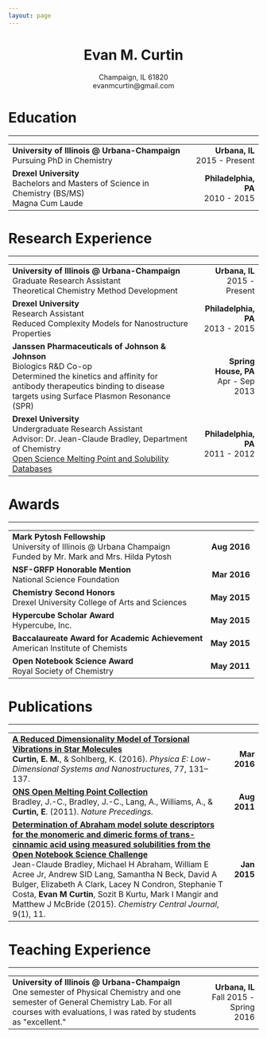 ```yaml
---
layout: page
---
```


<h1 align="center"> Evan M. Curtin </h1>

<p align="center">
  Champaign, IL 61820 <br>
  evanmcurtin@gmail.com <br>
</p>


# Education

---

|||
| :-------------------------------------------------------------------------------------- | ------------------------------------: |
| **University of Illinois @ Urbana-Champaign** <br> Pursuing PhD in Chemistry            |    **Urbana, IL** <br> 2015 - Present |
| **Drexel University** <br> Bachelors and Masters of Science in Chemistry (BS/MS) <br> Magna Cum Laude                                                                                     | **Philadelphia, PA** <br> 2010 - 2015 |

# Research Experience

---

|||
| :----------------------------------------------------------------------------- | ------------------------------------: |
| **University of Illinois @ Urbana-Champaign** <br> Graduate Research Assistant <br> Theoretical Chemistry Method Development                                                                      | **Urbana, IL** <br> 2015 - Present    |
| **Drexel University** <br> Research Assistant <br> Reduced Complexity Models for Nanostructure Properties                                                                       | **Philadelphia, PA** <br> 2013 - 2015 |
| **Janssen Pharmaceuticals of Johnson & Johnson** <br> Biologics R&D Co-op <br> Determined the kinetics and affinity for antibody therapeutics binding to disease targets using Surface Plasmon Resonance (SPR)    | **Spring House, PA** <br> Apr - Sep 2013 |
| **Drexel University** <br> Undergraduate Research Assistant <br> Advisor: Dr. Jean-Claude Bradley, Department of Chemistry <br> [Open Science Melting Point and Solubility Databases](http://usefulchem.wikispaces.com/)                                                      |  **Philadelphia, PA** <br> 2011 - 2012 |

# Awards

---

|||
| :---------------------------------------------------------------------------------------------------------------------- | -----------: |
| **Mark Pytosh Fellowship** <br> University of Illinois @ Urbana Champaign <br> Funded by Mr. Mark and Mrs. Hilda Pytosh | **Aug 2016** |
| **NSF-GRFP Honorable Mention** <br> National Science Foundation                                                         | **Mar 2016** |
| **Chemistry Second Honors** <br> Drexel University College of Arts and Sciences                                         | **May 2015** |
| **Hypercube Scholar Award** <br> Hypercube, Inc.                                                                        | **May 2015** |
| **Baccalaureate Award for Academic Achievement** <br> American Institute of Chemists                                    | **May 2015** |
| **Open Notebook Science Award** <br> Royal Society of Chemistry                                                         | **May 2011** |

# Publications

---

|||
| :-- | --: |
| [**A Reduced Dimensionality Model of Torsional Vibrations in Star Molecules**](http://dx.doi.org/10.1016/j.physe.2015.11.013) <br> **Curtin, E. M.**, & Sohlberg, K. (2016). *Physica E: Low-Dimensional Systems and Nanostructures*, 77, 131–137. |    **Mar 2016** |
| [**ONS Open Melting Point Collection**](http://dx.doi.org/10.1038/npre.2011.6229.1) <br> Bradley, J.-C., Bradley, J.-C., Lang, A., Williams, A., & **Curtin, E**. (2011). *Nature Precedings*. | **Aug 2011** |
| [**Determination of Abraham model solute descriptors for the monomeric and dimeric forms of trans-cinnamic acid using measured solubilities from the Open Notebook Science Challenge**](http://dx.doi.org/10.1186/s13065-015-0080-9) <br> Jean-Claude Bradley, Michael H Abraham, William E Acree Jr, Andrew SID Lang, Samantha N Beck, David A Bulger, Elizabeth A Clark, Lacey N Condron, Stephanie T Costa, **Evan M Curtin**, Sozit B Kurtu, Mark I Mangir and Matthew J McBride (2015). *Chemistry Central Journal*, 9(1), 11. | **Jan 2015** |

# Teaching Experience

---

|||
| :-------------------------------------------- | -------------: |
| **University of Illinois @ Urbana-Champaign** <br> One semester of Physical Chemistry and one semester of General Chemistry Lab. For all courses with evaluations, I was rated by students as "excellent." | **Urbana, IL** <br> Fall 2015 - Spring 2016 |
